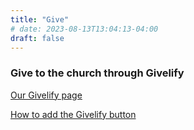 ```yaml
---
title: "Give"
# date: 2023-08-13T13:04:13-04:00
draft: false
---
```


### Give to the church through Givelify

[Our Givelify page](https://www.givelify.com/donate/OTU4Nw==/donation/amount)

[How to add the Givelify button](https://support.givelify.com/hc/en-us/articles/1500003155622-How-to-add-the-Givelify-button-to-your-website-)